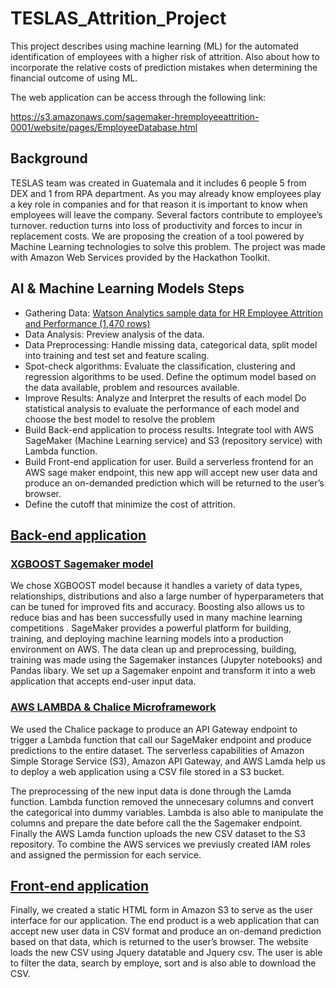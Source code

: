 # TESLAS_Attrition_Project

This project describes using machine learning (ML) for the automated identification of employees with a higher risk of attrition. Also about how to incorporate the relative costs of prediction mistakes when determining the financial outcome of using ML.

The web application can be access through the following link:

https://s3.amazonaws.com/sagemaker-hremployeeattrition-0001/website/pages/EmployeeDatabase.html

## Background

TESLAS team was created in Guatemala and it includes 6 people 5 from DEX and 1 from RPA department. As you may already know employees play a key role in companies and for that reason it is important to know when employees will leave the company. Several factors contribute to employee’s turnover. reduction turns into loss of productivity and forces to incur in replacement costs.
We are proposing the creation of a tool powered by Machine Learning technologies to solve this problem.  The project was made with Amazon Web Services provided by the Hackathon Toolkit. 


## AI & Machine Learning Models Steps

* Gathering Data: [Watson Analytics sample data for HR Employee Attrition and Performance (1,470 rows)](https://github.com/Manuelsdepaz/TESLAS_HR_Attrition_Project/tree/test/HR%20Attrition%20Sample%20Data)
*	Data Analysis: Preview analysis of the data.
*	Data Preprocessing: Handle missing data, categorical data, split model into training and test set and feature scaling.
*	Spot-check algorithms:  Evaluate the classification, clustering and regression algorithms to be used. Define the optimum model based on the data available, problem and resources available.
*	Improve Results: Analyze and Interpret the results of each model Do statistical analysis to evaluate the performance of each model and choose the best model to resolve the problem
*	Build Back-end application to process results. Integrate tool with AWS SageMaker (Machine Learning service) and S3 (repository service) with Lambda function.
*	Build Front-end application for user. Build a serverless frontend for an AWS sage maker endpoint, this new app will accept new user data and produce an on-demanded prediction which will be returned to the user’s browser.
*	Define the cutoff that minimize the cost of attrition.

## [Back-end application](https://github.com/Manuelsdepaz/TESLAS_HR_Attrition_Project/tree/test/Back-End)

### [XGBOOST Sagemaker model](https://github.com/Manuelsdepaz/TESLAS_HR_Attrition_Project/tree/test/Back-End/Sage%20Maker%20Model)

We chose XGBOOST model because it handles a variety of data types, relationships, distributions and also  a  large number of hyperparameters that can be tuned for improved fits and accuracy. Boosting also allows us to reduce bias and has been successfully used in many machine learning competitions . 
SageMaker provides a powerful platform for building, training, and deploying machine learning models into a production environment on AWS. The data clean up and preprocessing, building, training was made using the Sagemaker instances (Jupyter notebooks) and Pandas libary. We set up a Sagemaker enpoint and transform it into a web application that accepts end-user input data.
  
### [AWS LAMBDA & Chalice Microframework](https://github.com/Manuelsdepaz/TESLAS_HR_Attrition_Project/tree/test/Back-End/AWS%20Lamda%20Function%20-%20Chalice%20Package)

We used the Chalice package to produce an API Gateway endpoint to trigger a Lambda function that call our SageMaker endpoint and produce  predictions to the entire dataset. The serverless capabilities of Amazon Simple Storage Service (S3), Amazon API Gateway, and AWS Lamda help us to deploy a  web application using a CSV file stored in a S3 bucket.

The preprocessing of the new input data is done through the Lamda function. Lambda function removed the unnecesary columns and convert the categorical into dummy variables. Lambda is also able to manipulate the columns and prepare the date before call the the Sagemaker endpoint. Finally the AWS Lamda function uploads the new CSV dataset to the S3 repository. To combine the AWS services we previusly created IAM roles and assigned the permission for each service.


## [Front-end application](https://github.com/Manuelsdepaz/TESLAS_HR_Attrition_Project/tree/test/Front-End)

Finally, we created a static HTML form in Amazon S3 to serve as the user interface for our application. The end product is a web application that can accept new user data in CSV format and produce an on-demand prediction based on that data, which is returned to the user’s browser.  The website loads the new CSV using Jquery datatable and Jquery csv. The user is able to filter the data, search by employe, sort and is also able to download the CSV.
